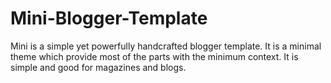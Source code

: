 # Mini-Blogger-Template
Mini is a simple yet powerfully handcrafted blogger template. It is a minimal theme which provide most of the parts with the minimum context. It is simple and good for magazines and blogs.
